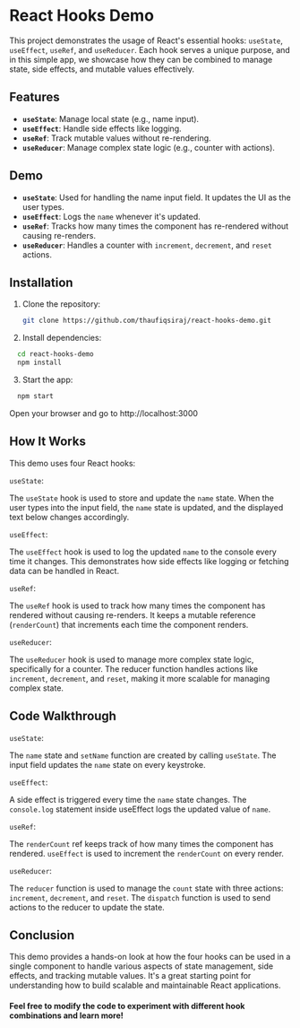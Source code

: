 # React Hooks Demo

This project demonstrates the usage of React's essential hooks: `useState`, `useEffect`, `useRef`, and `useReducer`. Each hook serves a unique purpose, and in this simple app, we showcase how they can be combined to manage state, side effects, and mutable values effectively.

## Features
- **`useState`**: Manage local state (e.g., name input).
- **`useEffect`**: Handle side effects like logging.
- **`useRef`**: Track mutable values without re-rendering.
- **`useReducer`**: Manage complex state logic (e.g., counter with actions).

## Demo

- **`useState`**: Used for handling the name input field. It updates the UI as the user types.
- **`useEffect`**: Logs the `name` whenever it's updated.
- **`useRef`**: Tracks how many times the component has re-rendered without causing re-renders.
- **`useReducer`**: Handles a counter with `increment`, `decrement`, and `reset` actions.

## Installation

1. Clone the repository:

   ```bash
   git clone https://github.com/thaufiqsiraj/react-hooks-demo.git
   ```
2. Install dependencies:

  ```bash 
    cd react-hooks-demo
    npm install
  ```

3. Start the app:

```bash
  npm start
```
Open your browser and go to http://localhost:3000

## How It Works
This demo uses four React hooks:

`useState`:

The `useState` hook is used to store and update the `name` state.
When the user types into the input field, the `name` state is updated, and the displayed text below changes accordingly.

`useEffect`:

The `useEffect` hook is used to log the updated `name` to the console every time it changes.
This demonstrates how side effects like logging or fetching data can be handled in React.

`useRef`:

The `useRef` hook is used to track how many times the component has rendered without causing re-renders.
It keeps a mutable reference (`renderCount`) that increments each time the component renders.

`useReducer`:

The `useReducer` hook is used to manage more complex state logic, specifically for a counter.
The reducer function handles actions like `increment`, `decrement`, and `reset`, making it more scalable for managing complex state.

## Code Walkthrough
`useState`:

The `name` state and `setName` function are created by calling `useState`.
The input field updates the `name` state on every keystroke.

`useEffect`:

A side effect is triggered every time the `name` state changes.
The `console.log` statement inside useEffect logs the updated value of `name`.

`useRef`:

The `renderCount` ref keeps track of how many times the component has rendered.
`useEffect` is used to increment the `renderCount` on every render.

`useReducer`:

The `reducer` function is used to manage the `count` state with three actions: `increment`, `decrement`, and `reset`.
The `dispatch` function is used to send actions to the reducer to update the state.

## Conclusion
This demo provides a hands-on look at how the four hooks can be used in a single component to handle various aspects of state management, side effects, and tracking mutable values. It's a great starting point for understanding how to build scalable and maintainable React applications.

#### Feel free to modify the code to experiment with different hook combinations and learn more!

